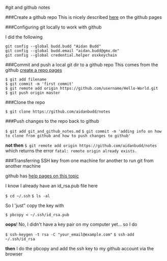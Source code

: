 #git and github notes

###Create a github repo
This is nicely described [here](https://help.github.com/articles/create-a-repo) on the github pages

###Configuring git locally to work with github

I did the following

`git config --global budd.budd "Aidan Budd"`  
`git config --global budd.email "aidan.budd@gmx.de"`  
`git config --global credential.helper osxkeychain`  


###Commit and push a local git dir to a github repo
This comes from the github [create a repo pages](https://help.github.com/articles/create-a-repo)

`$ git add filename`  
`$ git commit -m 'first commit'`  
`$ git remote add origin https://github.com/username/Hello-World.git`  
`$ git push origin master`


###Clone the repo

`$ git clone https://github.com/aidanbudd/notes`


###Push changes to the repo back to github

`$ git add git_and_github_notes.md`
`$ git commit -m 'adding info on how to clone from github and how to push changes to github'`

**not then**
`$ git remote add origin https://github.com/aidanbudd/notes`
which returns the error
`fatal: remote origin already exists.`


###Transferring SSH key from one machine for another to run git from another machine

github has [help pages on this topic](https://help.github.com/articles/generating-ssh-keys)

I know I already have an id_rsa.pub file here

`$ cd ~/.ssh`
`$ ls -al`

So I 'just" copy the key with
 
`$ pbcopy < ~/.ssh/id_rsa.pub`

**oops**! No, I didn't have a key pair on my computer yet... so I do

`$ ssh-keygen -t rsa -C "your_email@example.com"`
`$ ssh-add ~/.ssh/id_rsa`

**then** I do the pbcopy and add the ssh key to my github account via the browser




